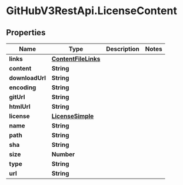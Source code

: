 # GitHubV3RestApi.LicenseContent

## Properties

Name | Type | Description | Notes
------------ | ------------- | ------------- | -------------
**links** | [**ContentFileLinks**](ContentFileLinks.md) |  | 
**content** | **String** |  | 
**downloadUrl** | **String** |  | 
**encoding** | **String** |  | 
**gitUrl** | **String** |  | 
**htmlUrl** | **String** |  | 
**license** | [**LicenseSimple**](LicenseSimple.md) |  | 
**name** | **String** |  | 
**path** | **String** |  | 
**sha** | **String** |  | 
**size** | **Number** |  | 
**type** | **String** |  | 
**url** | **String** |  | 


